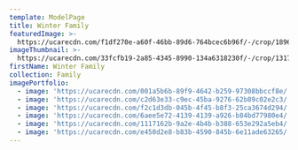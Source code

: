 ```yaml
---
template: ModelPage
title: Winter Family
featuredImage: >-
  https://ucarecdn.com/f1df270e-a60f-46bb-89d6-764bcec6b96f/-/crop/1896x684/252,489/-/preview/
imageThumbnail: >-
  https://ucarecdn.com/33fcfb19-2a85-4345-8990-134a6318230f/-/crop/1317x1647/117,199/-/preview/
firstName: Winter Family
collection: Family
imagePortfolio:
  - image: 'https://ucarecdn.com/001a5b6b-89f9-4642-b259-97308bbccf8e/'
  - image: 'https://ucarecdn.com/c2d63e33-c9ec-45ba-9276-62b89c02e2c3/'
  - image: 'https://ucarecdn.com/f2c1d3db-045b-4f45-b8f3-25ca3674d294/'
  - image: 'https://ucarecdn.com/6aee5e72-4139-4139-a926-b84bd77980e4/'
  - image: 'https://ucarecdn.com/1117162b-9a2e-4b4b-b388-653e292a5eb4/'
  - image: 'https://ucarecdn.com/e450d2e8-b83b-4590-845b-6e11ade63265/'
---
```


